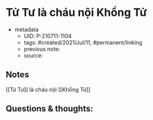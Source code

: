 # Tử Tư là cháu nội Khổng Tử

- metadata
	- UID: P-210711-1104
	- tags: #created/2021/Jul/11, #permanent/linking
	- previous note: 
	- source: 

## Notes
[[Tử Tư]] là cháu nội [[Khổng Tử]]

## Questions & thoughts:

